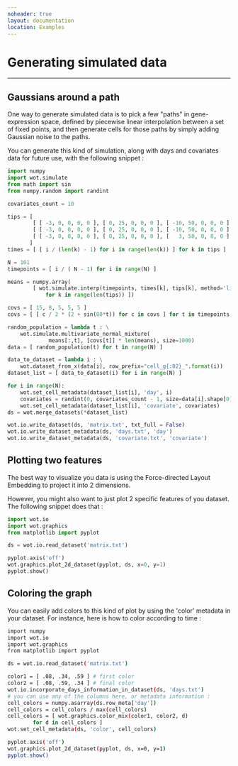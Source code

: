```yaml
---
noheader: true
layout: documentation
location: Examples
---
```


# Generating simulated data
---------------------------

## Gaussians around a path ##

One way to generate simulated data is to pick a few "paths" in gene-expression
space, defined by piecewise linear interpolation between a set of fixed points,
and then generate cells for those paths by simply adding Gaussian noise to the
paths.

You can generate this kind of simulation, along with days and covariates data
for future use, with the following snippet :

```python
import numpy
import wot.simulate
from math import sin
from numpy.random import randint

covariates_count = 10

tips = [
        [ [ -3, 0, 0, 0, 0 ], [ 0, 25, 0, 0, 0 ], [ -10, 50, 0, 0, 0 ], [ -20, 75, 10, 0, 0], [ -25, 100, 50, 0, 0] ],
        [ [ -3, 0, 0, 0, 0 ], [ 0, 25, 0, 0, 0 ], [ -10, 50, 0, 0, 0 ], [  -5, 75, 0, 10, 0], [  -5, 100, 0, 50, 0] ],
        [ [ -3, 0, 0, 0, 0 ], [ 0, 25, 0, 0, 0 ], [   3, 50, 0, 0, 0 ], [  10, 75, 0, 0, 10], [  20, 100, 0, 0, 50] ]
       ]
times = [ [ i / (len(k) - 1) for i in range(len(k)) ] for k in tips ]

N = 101
timepoints = [ i / ( N - 1) for i in range(N) ]

means = numpy.array(
        [ wot.simulate.interp(timepoints, times[k], tips[k], method='linear')
            for k in range(len(tips)) ])

covs = [ 15, 8, 5, 5, 5 ]
covs = [ [ c / 2 * (2 + sin(80*t)) for c in covs ] for t in timepoints ]

random_population = lambda t : \
    wot.simulate.multivariate_normal_mixture(
             means[:,t], [covs[t]] * len(means), size=1000)
data = [ random_population(t) for t in range(N) ]

data_to_dataset = lambda i : \
    wot.dataset_from_x(data[i], row_prefix="cell_g{:02}_".format(i))
dataset_list = [ data_to_dataset(i) for i in range(N) ]

for i in range(N):
    wot.set_cell_metadata(dataset_list[i], 'day', i)
    covariates = randint(0, covariates_count - 1, size=data[i].shape[0])
    wot.set_cell_metadata(dataset_list[i], 'covariate', covariates)
ds = wot.merge_datasets(*dataset_list)

wot.io.write_dataset(ds, 'matrix.txt', txt_full = False)
wot.io.write_dataset_metadata(ds, 'days.txt', 'day')
wot.io.write_dataset_metadata(ds, 'covariate.txt', 'covariate')
```


## Plotting two features ##

The best way to visualize you data is using the Force-directed Layout Embedding
to project it into 2 dimensions.

However, you might also want to just plot 2 specific features of you dataset.
The following snippet does that :

```python
import wot.io
import wot.graphics
from matplotlib import pyplot

ds = wot.io.read_dataset('matrix.txt')

pyplot.axis('off')
wot.graphics.plot_2d_dataset(pyplot, ds, x=0, y=1)
pyplot.show()
```

## Coloring the graph ##

You can easily add colors to this kind of plot by using the 'color' metadata
in your dataset. For instance, here is how to color according to time :

```sh
import numpy
import wot.io
import wot.graphics
from matplotlib import pyplot

ds = wot.io.read_dataset('matrix.txt')

color1 = [ .08, .34, .59 ] # first color
color2 = [ .08, .59, .34 ] # final color
wot.io.incorporate_days_information_in_dataset(ds, 'days.txt')
# you can use any of the columns here, or metadata information :
cell_colors = numpy.asarray(ds.row_meta['day'])
cell_colors = cell_colors / max(cell_colors)
cell_colors = [ wot.graphics.color_mix(color1, color2, d)
        for d in cell_colors ]
wot.set_cell_metadata(ds, 'color', cell_colors)

pyplot.axis('off')
wot.graphics.plot_2d_dataset(pyplot, ds, x=0, y=1)
pyplot.show()
```
